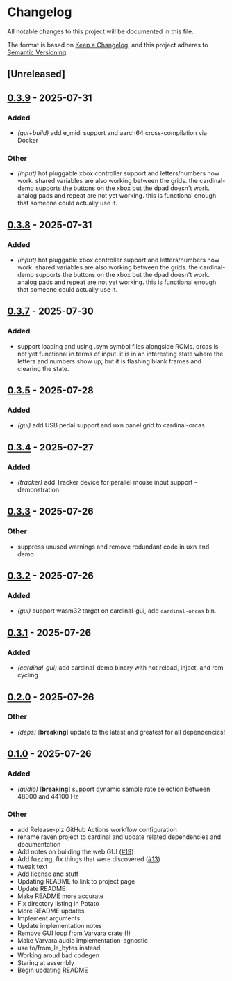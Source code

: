 # Changelog

All notable changes to this project will be documented in this file.

The format is based on [Keep a Changelog](https://keepachangelog.com/en/1.0.0/),
and this project adheres to [Semantic Versioning](https://semver.org/spec/v2.0.0.html).

## [Unreleased]

## [0.3.9](https://github.com/davehorner/cardinal/compare/cardinal-gui-v0.3.8...cardinal-gui-v0.3.9) - 2025-07-31

### Added

- *(gui+build)* add e_midi support and aarch64 cross-compilation via Docker

### Other

- *(input)* hot pluggable xbox controller support and letters/numbers now work.  shared variables are also working between the grids.  the cardinal-demo supports the buttons on the xbox but the dpad doesn't work.  analog pads and repeat are not yet working.  this is functional enough that someone could actually use it.

## [0.3.8](https://github.com/davehorner/cardinal/compare/cardinal-gui-v0.3.7...cardinal-gui-v0.3.8) - 2025-07-31

### Added

- *(input)* hot pluggable xbox controller support and letters/numbers now work.  shared variables are also working between the grids.  the cardinal-demo supports the buttons on the xbox but the dpad doesn't work.  analog pads and repeat are not yet working.  this is functional enough that someone could actually use it.

## [0.3.7](https://github.com/davehorner/cardinal/compare/cardinal-gui-v0.3.6...cardinal-gui-v0.3.7) - 2025-07-30

### Added

- support loading and using .sym symbol files alongside ROMs.  orcas is not yet functional in terms of input.  it is in an interesting state where the letters and numbers show up;  but it is flashing blank frames and clearing the state.

## [0.3.5](https://github.com/davehorner/cardinal/compare/cardinal-gui-v0.3.4...cardinal-gui-v0.3.5) - 2025-07-28

### Added

- *(gui)* add USB pedal support and uxn panel grid to cardinal-orcas

## [0.3.4](https://github.com/davehorner/cardinal/compare/cardinal-gui-v0.3.3...cardinal-gui-v0.3.4) - 2025-07-27

### Added

- *(tracker)* add Tracker device for parallel mouse input support - demonstration.

## [0.3.3](https://github.com/davehorner/cardinal/compare/cardinal-gui-v0.3.2...cardinal-gui-v0.3.3) - 2025-07-26

### Other

- suppress unused warnings and remove redundant code in uxn and demo

## [0.3.2](https://github.com/davehorner/cardinal/compare/cardinal-gui-v0.3.1...cardinal-gui-v0.3.2) - 2025-07-26

### Added

- *(gui)* support wasm32 target on cardinal-gui, add `cardinal-orcas` bin.

## [0.3.1](https://github.com/davehorner/cardinal/compare/cardinal-gui-v0.3.0...cardinal-gui-v0.3.1) - 2025-07-26

### Added

- *(cardinal-gui)* add cardinal-demo binary with hot reload, inject, and rom cycling

## [0.2.0](https://github.com/davehorner/cardinal/compare/cardinal-gui-v0.1.0...cardinal-gui-v0.2.0) - 2025-07-26

### Other

- *(deps)* [**breaking**] update to the latest and greatest for all dependencies!

## [0.1.0](https://github.com/davehorner/cardinal/releases/tag/cardinal-gui-v0.1.0) - 2025-07-26

### Added

- *(audio)* [**breaking**] support dynamic sample rate selection between 48000 and 44100 Hz

### Other

- add Release-plz GitHub Actions workflow configuration
- rename raven project to cardinal and update related dependencies and documentation
- Add notes on building the web GUI ([#19](https://github.com/davehorner/cardinal/pull/19))
- Add fuzzing, fix things that were discovered ([#13](https://github.com/davehorner/cardinal/pull/13))
- tweak text
- Add license and stuff
- Updating README to link to project page
- Update README
- Make README more accurate
- Fix directory listing in Potato
- More README updates
- Implement arguments
- Update implementation notes
- Remove GUI loop from Varvara crate (!)
- Make Varvara audio implementation-agnostic
- use to/from_le_bytes instead
- Working aroud bad codegen
- Staring at assembly
- Begin updating README
